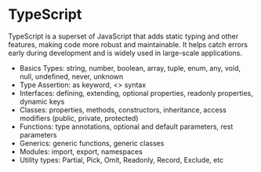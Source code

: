# TypeScript

TypeScript is a superset of JavaScript that adds static typing and other features,
making code more robust and maintainable. It helps catch errors early during
development and is widely used in large-scale applications.

- Basics Types: string, number, boolean, array, tuple, enum, any, void, null, undefined, never, unknown
- Type Assertion: as keyword, <> syntax
- Interfaces: defining, extending, optional properties, readonly properties, dynamic keys
- Classes: properties, methods, constructors, inheritance, access modifiers (public, private, protected)
- Functions: type annotations, optional and default parameters, rest parameters
- Generics: generic functions, generic classes
- Modules: import, export, namespaces
- Utility types: Partial, Pick, Omit, Readonly, Record, Exclude, etc

